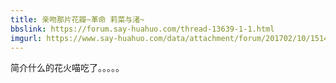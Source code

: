 ```yaml
---
title: 亲吻那片花瓣~革命 莉菜与渚~
bbslink: https://forum.say-huahuo.com/thread-13639-1-1.html
imgurl: https://www.say-huahuo.com/data/attachment/forum/201702/10/151414eugdm6mbcgrgokkz.jpg
---
```


简介什么的花火喵吃了。。。。。<!--more-->
